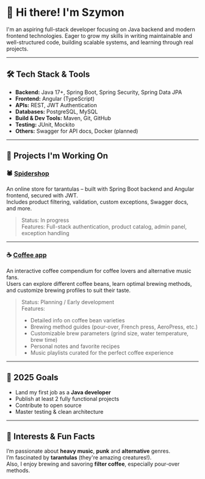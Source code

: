 # 👋 Hi there! I'm Szymon

I'm an aspiring full-stack developer focusing on Java backend and modern frontend technologies.
Eager to grow my skills in writing maintainable and well-structured code, building scalable systems, and learning through real projects.

---

## 🛠 Tech Stack & Tools

- **Backend:** Java 17+, Spring Boot, Spring Security, Spring Data JPA  
- **Frontend:** Angular (TypeScript)  
- **APIs:** REST, JWT Authentication  
- **Databases:** PostgreSQL, MySQL  
- **Build & Dev Tools:** Maven, Git, GitHub  
- **Testing:** JUnit, Mockito  
- **Others:** Swagger for API docs, Docker (planned)

---

## 🚧 Projects I'm Working On

### 🕷️ [Spidershop](https://github.com/szymondembkowski/spider-shop-rest)  
An online store for tarantulas – built with Spring Boot backend and Angular frontend, secured with JWT.  
Includes product filtering, validation, custom exceptions, Swagger docs, and more.

> Status: In progress  
> Features: Full-stack authentication, product catalog, admin panel, exception handling

---

### ☕ [Coffee app](planning)  
An interactive coffee compendium for coffee lovers and alternative music fans.  
Users can explore different coffee beans, learn optimal brewing methods, and customize brewing profiles to suit their taste.

> Status: Planning / Early development  
> Features:  
> - Detailed info on coffee bean varieties  
> - Brewing method guides (pour-over, French press, AeroPress, etc.)  
> - Customizable brew parameters (grind size, water temperature, brew time)  
> - Personal notes and favorite recipes  
> - Music playlists curated for the perfect coffee experience

---

## 🎯 2025 Goals

- Land my first job as a **Java developer**
- Publish at least 2 fully functional projects
- Contribute to open source
- Master testing & clean architecture

---

## 🎸 Interests & Fun Facts

I’m passionate about **heavy music**, **punk** and **alternative** genres.  
I’m fascinated by **tarantulas** (they're amazing creatures!).  
Also, I enjoy brewing and savoring **filter coffee**, especially pour-over methods.
